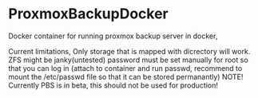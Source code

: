 # ProxmoxBackupDocker

Docker container for running proxmox backup server in docker,

Current limitations,
Only storage that is mapped with dicrectory will work.
ZFS might be janky(untested)
password must be set manually for root so that you can log in (attach to container and run passwd, recommend to mount the /etc/passwd file so that it can be stored permanantly)
NOTE! Currently PBS is in beta, this should not be used for production!


